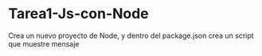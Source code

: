 # Tarea1-Js-con-Node
Crea un nuevo proyecto de Node, y dentro del package.json crea un script que muestre mensaje
